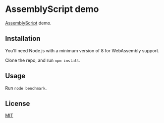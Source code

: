 # AssemblyScript demo

[AssemblyScript](https://assemblyscript.org/) demo.

## Installation

You'll need Node.js with a minimum version of 8 for WebAssembly support.

Clone the repo, and run `npm install`.

## Usage

Run `node benchmark`.

## License

[MIT](https://github.com/dguo/assemblyscript-demo/blob/master/LICENSE)
